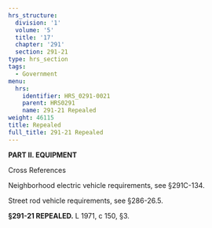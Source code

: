 ```yaml
---
hrs_structure:
  division: '1'
  volume: '5'
  title: '17'
  chapter: '291'
  section: 291-21
type: hrs_section
tags:
  - Government
menu:
  hrs:
    identifier: HRS_0291-0021
    parent: HRS0291
    name: 291-21 Repealed
weight: 46115
title: Repealed
full_title: 291-21 Repealed
---
```

**PART II. EQUIPMENT**

Cross References

Neighborhood electric vehicle requirements, see §291C-134.

Street rod vehicle requirements, see §286-26.5.

**§291-21 REPEALED.** L 1971, c 150, §3.